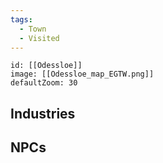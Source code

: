 ```yaml
---
tags:
  - Town
  - Visited
---
```


```leaflet
id: [[Odessloe]] 
image: [[Odessloe_map_EGTW.png]]
defaultZoom: 30
```
## Industries

## NPCs